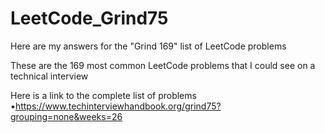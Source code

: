 # LeetCode_Grind75  
  
Here are my answers for the "Grind 169" list of LeetCode problems  
  
These are the 169 most common LeetCode problems that I could see on a technical interview  
  
Here is a link to the complete list of problems  
•https://www.techinterviewhandbook.org/grind75?grouping=none&weeks=26  
